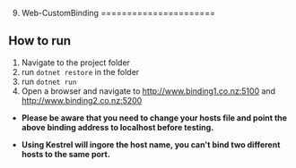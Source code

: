 ﻿9. Web-CustomBinding
======================

## How to run

1. Navigate to the project folder
2. run `dotnet restore` in the folder
3. run `dotnet run`
4. Open a browser and navigate to http://www.binding1.co.nz:5100 and http://www.binding2.co.nz:5200

- **Please be aware that you need to change your hosts file and point the above binding address to localhost before testing.**
 
- **Using Kestrel will ingore the host name, you can't bind two different hosts to the same port.**

